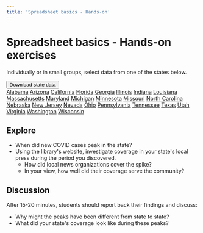 ```yaml
---
title: 'Spreadsheet basics - Hands-on'
---
```


# Spreadsheet basics - Hands-on exercises

Individually or in small groups, select data from one of the states below.

<div class="dropdown text-center">
  <button class="btn btn-secondary dropdown-toggle"
          type="button" id="dropdownMenu1" data-toggle="dropdown"
          aria-haspopup="true" aria-expanded="false">
    Download state data
  </button>
  <div class="dropdown-menu" aria-labelledby="dropdownMenu1">
    <a class="dropdown-item" href="https://explore.covidtracking.com/download/state/al.csv">Alabama</a>
    <a class="dropdown-item" href="https://explore.covidtracking.com/download/state/az.csv">Arizona</a>
    <a class="dropdown-item" href="https://explore.covidtracking.com/download/state/ca.csv">California</a>
    <a class="dropdown-item" href="https://explore.covidtracking.com/download/state/fl.csv">Florida</a>
    <a class="dropdown-item" href="https://explore.covidtracking.com/download/state/ga.csv">Georgia</a>
    <a class="dropdown-item" href="https://explore.covidtracking.com/download/state/il.csv">Illinois</a>
    <a class="dropdown-item" href="https://explore.covidtracking.com/download/state/in.csv">Indiana</a>
    <a class="dropdown-item" href="https://explore.covidtracking.com/download/state/la.csv">Louisiana</a>
    <a class="dropdown-item" href="https://explore.covidtracking.com/download/state/ma.csv">Massachusetts</a>
    <a class="dropdown-item" href="https://explore.covidtracking.com/download/state/md.csv">Maryland</a>
    <a class="dropdown-item" href="https://explore.covidtracking.com/download/state/mi.csv">Michigan</a>
    <a class="dropdown-item" href="https://explore.covidtracking.com/download/state/mn.csv">Minnesota</a>
    <a class="dropdown-item" href="https://explore.covidtracking.com/download/state/mo.csv">Missouri</a>
    <a class="dropdown-item" href="https://explore.covidtracking.com/download/state/nc.csv">North Carolina</a>
    <a class="dropdown-item" href="https://explore.covidtracking.com/download/state/ne.csv">Nebraska</a>
    <a class="dropdown-item" href="https://explore.covidtracking.com/download/state/nj.csv">New Jersey</a>
    <a class="dropdown-item" href="https://explore.covidtracking.com/download/state/nv.csv">Nevada</a>
    <a class="dropdown-item" href="https://explore.covidtracking.com/download/state/oh.csv">Ohio</a>
    <a class="dropdown-item" href="https://explore.covidtracking.com/download/state/pa.csv">Pennsylvania</a>
    <a class="dropdown-item" href="https://explore.covidtracking.com/download/state/tn.csv">Tennessee</a>
    <a class="dropdown-item" href="https://explore.covidtracking.com/download/state/tx.csv">Texas</a>
    <a class="dropdown-item" href="https://explore.covidtracking.com/download/state/ut.csv">Utah</a>
    <a class="dropdown-item" href="https://explore.covidtracking.com/download/state/va.csv">Virginia</a>
    <a class="dropdown-item" href="https://explore.covidtracking.com/download/state/wa.csv">Washington</a>
    <a class="dropdown-item" href="https://explore.covidtracking.com/download/state/wi.csv">Wisconsin</a>
  </div>
</div>

## Explore

* When did new COVID cases peak in the state?
* Using the library's website, investigate coverage in your state's local press during the period you discovered.
  * How did local news organizations cover the spike?
  * In your view, how well did their coverage serve the community?

## Discussion 

After 15-20 minutes, students should report back their findings and discuss:

* Why might the peaks have been different from state to state?
* What did your state's coverage look like during these peaks?